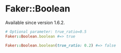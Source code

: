 # Faker::Boolean

Available since version 1.6.2.

```ruby
# Optional parameter: true_ratio=0.5
Faker::Boolean.boolean #=> true

Faker::Boolean.boolean(true_ratio: 0.2) #=> false
```
